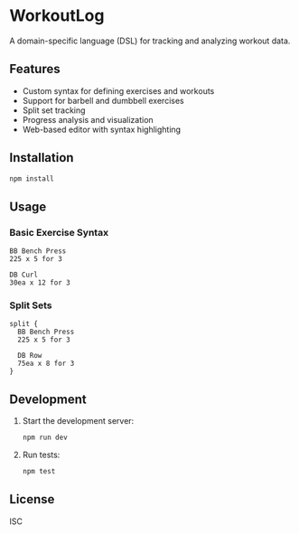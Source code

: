 # WorkoutLog

A domain-specific language (DSL) for tracking and analyzing workout data.

## Features

- Custom syntax for defining exercises and workouts
- Support for barbell and dumbbell exercises
- Split set tracking
- Progress analysis and visualization
- Web-based editor with syntax highlighting

## Installation

```bash
npm install
```

## Usage

### Basic Exercise Syntax

```
BB Bench Press
225 x 5 for 3

DB Curl
30ea x 12 for 3
```

### Split Sets

```
split {
  BB Bench Press
  225 x 5 for 3

  DB Row
  75ea x 8 for 3
}
```

## Development

1. Start the development server:

   ```bash
   npm run dev
   ```

2. Run tests:
   ```bash
   npm test
   ```

## License

ISC
